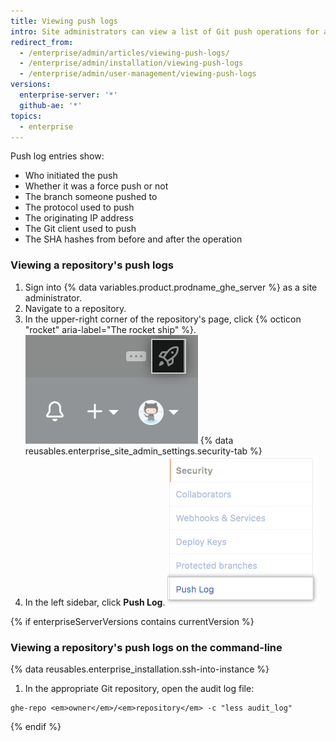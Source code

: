 ```yaml
---
title: Viewing push logs
intro: Site administrators can view a list of Git push operations for any repository on the enterprise.
redirect_from:
  - /enterprise/admin/articles/viewing-push-logs/
  - /enterprise/admin/installation/viewing-push-logs
  - /enterprise/admin/user-management/viewing-push-logs
versions:
  enterprise-server: '*'
  github-ae: '*'
topics:
  - enterprise
---
```


Push log entries show:

- Who initiated the push
- Whether it was a force push or not
- The branch someone pushed to
- The protocol used to push
- The originating IP address
- The Git client used to push
- The SHA hashes from before and after the operation

### Viewing a repository's push logs

1. Sign into {% data variables.product.prodname_ghe_server %} as a site administrator.
1. Navigate to a repository.
1. In the upper-right corner of the repository's page, click {% octicon "rocket" aria-label="The rocket ship" %}.
    ![Rocketship icon for accessing site admin settings](/assets/images/enterprise/site-admin-settings/access-new-settings.png)
{% data reusables.enterprise_site_admin_settings.security-tab %}
4. In the left sidebar, click **Push Log**.
![Push log tab](/assets/images/enterprise/site-admin-settings/push-log-tab.png)

{% if enterpriseServerVersions contains currentVersion %}
### Viewing a repository's push logs on the command-line

{% data reusables.enterprise_installation.ssh-into-instance %}
1. In the appropriate Git repository, open the audit log file:
  ```shell
  ghe-repo <em>owner</em>/<em>repository</em> -c "less audit_log"
  ```
{% endif %}
